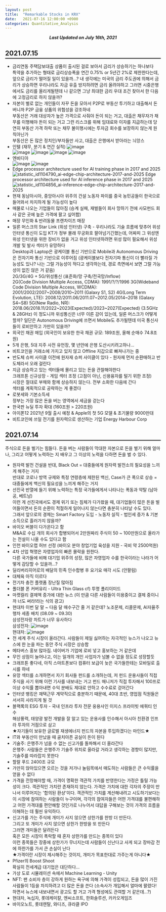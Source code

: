 ```yaml
---
layout: post
title:  "Remarkable Stocks in KRX"
date:   2021-07-16 12:00:00 +0900
categories: Quantitative_Analysis
---
```


<div style="text-align: center"><i><b>Last Updated on July 16th, 2021</b></i></div>


## 2021.07.15
<hr style="height: 2px; border:none; margin-top: -1em; margin-bottom:0.5em; padding: 0; background:black">

* 금리연동 주택담보대출 상품이 출시된 걸로 보아서 금리가 상승하기는 하나보다   
  특약을 추가하는 형태로 금리상승폭을 연간 0.75% or 5년간 2%로 제한한다는데, 앞으로 금리가 떨어질 일이 있을까...? 내 생각에는 미국의 금리 주도권에 의해서 금리가 상승하면 우리나라도 자금 유출 방지하려면 금리 올려야하고 그러면 시중은행에서도 금리를 올리게될텐데 나 같으면 그냥 최대한 금리 우대 조건 찾아서 한 다음에 고정금리로 하지 않을까?
* 자본이 별로 없는 개인들이 자꾸 돈을 모아서 P2P로 부동산 투기하고 대출해서 돈 버니까 P2P 금융 상품의 위험성을 강조하네   
  부동산은 거래 대상자가 높은 가격으로 사줘야 돈이 되는 거고, 대출은 채무자가 채무를 이행해야 돈이 되는 거고 그런 리스크를 위해 임대료와 이자를 지급하는데 당연히 부동산 가격 하락 또는 채무 불이행시에는 투자금 회수를 보장하지 않는게 원칙아닌가   
  부동산은 돈 많은 정치인/부자들만 사고, 대출은 은행에서 받아라는 늬앙스
* 인텔 (재무, 분기 & 연간 실적)
  ![image](https://user-images.githubusercontent.com/53069520/126023309-7e41a0ba-6167-476e-85f4-eaa456b8fdc6.png)   
  ![image](https://user-images.githubusercontent.com/53069520/126023362-ea7cba0a-8377-43d0-b4de-701a6e063e7c.png)
  ![image](https://user-images.githubusercontent.com/53069520/126023526-27eae33f-1e6a-40fe-8d69-1e5dd402f642.png)
  ![image](https://user-images.githubusercontent.com/53069520/126023472-64e812f7-3ad8-43f5-9515-b6b5ce5cfdba.png)
  ![image](https://user-images.githubusercontent.com/53069520/126023510-cb9db0bc-d924-4a82-ae50-04585f76b2b0.png)
* 엔비디아   
  ![image](https://user-images.githubusercontent.com/53069520/126023550-5ca7e5e0-fb03-417a-bbc8-580902eb9ac0.png)
  ![image](https://user-images.githubusercontent.com/53069520/126023640-4446c97d-314c-42a7-8339-3a7bc3873e8e.png)
* Edge processor architecture used for AI training phase in 2017 and 2025   
  ![statistic_id1104790_ai-edge-chip-architecture-2017-and-2025](https://user-images.githubusercontent.com/53069520/126023934-3f1a24ba-f83a-42a8-b227-f181681067b8.png)
  Edge processor architecture used for AI inference phase in 2017 and 2025   
  ![statistic_id1104856_ai-inference-edge-chip-architecture-2017-and-2025](https://user-images.githubusercontent.com/53069520/126024108-0aa4226b-c9b1-4523-8df5-24dcf4b3f722.png)   
* 현재 동남아시아, 중앙아시아 위주의 건설 노동자 파이를 중국 농민공들이 한국으로 들어와서 차지하게 될 가능성이 높다
* 매물로 나오는 기업들이 많아짐 (승계 실패, 재벌들이 회사 망하기 전에 사모펀드 회사 같은 곳에 높은 가격에 팔고 싶어함)
* 매장 무인화 & 반려동물 프랜차이즈 매장
* 일론 머스크의 Star Link (위성 인터넷) 구축 - 우리나라도 기술 흐름에 맞추어 위성 인터넷 통신이 도입
  KT가 정부 몰래 무궁화호 팔아넘기긴했는데, 어짜피 그 위성엔 위성 인터넷을 위한 장비가 없을 거고 위성 인터넷하려면 위성 많이 필요해서 위성 개발 및 발사 섹터가 유망하다   
  Desktop과 Laptop은 광케이블 통신 기반으로 Mobile과 Autonomous Driving은 전자기파 통신 기반으로 이루어짐 (광케이블보다 전자기파 통신이 더 빨라질 가능성도 있나? 나는 그럴 가능성이 적다고 생각하는데, 경로 측면에서 보면 그럴 가능성이 없진 않은 거 같음)   
  2G/3G/4G + 5G/위성통신 (표준화/망 구축/전국망/Inflow)   
  2G(Code Division Multiple Access, CDMA): 1991/?/?/1996
  3G(Wideband Code Division Multiple Access, WCDMA): 2001/2002/2007~2008/2010~2011 (Galaxy S1, S2)
  4G(Long Term Evolution, LTE): 2008.12/2011.06/2011.07~2012.05/2014~2018 (Galaxy S4~S8)
  5G(New Radio, NR): 2018.06/2018.11/2022~2023(Expected)/2023~2027(Expected) (3.5GHz & 28GHz)
  이 정도니까 위성통신은 너무 이른 감이 있는데, 일론 머스크가 어떻게 할까? 일단은 Autonomous Driving에 쓰면서 Mobile도 추가될텐데 미국 통신사들이 로비안하고 가만히 있을까?
* 외국인 채권 매입 (외국인이 보유한 한국 채권 규모: 189조원, 올해 순매수 74.8조원)
* 5개 은행, 5대 지주 사전 유언장, 몇 년안에 은행 도산시키려고하나...
* 비트코인을 거래소에 가지고 있지 않고 Offline 지갑으로 빠져나가는 중
* 반도체 슈퍼 사이클 이전에 원자재 슈퍼 사이클이 있다 - 원자재 먼저 순환매하고 반도체라서 오래 걸린다
* 지금 상승하고 있는 섹터들에 몰리고 있는 돈을 관찰해야한다   
  크래프톤 신규상장 - 게임 섹터 조정 (고점이 아닌, 신용융자를 털기 위한 조정)   
  시장은 절대로 부채와 함께 상승하지 않는다. 전부 소화한 다음에 간다   
  섹터를 계획적으로 공략하는 게 좋겠다
* 로봇세와 기본소득세   
  정부는 가장 많은 돈을 버는 영역에서 세금을 걷는다
* 한국판 뉴딜 투자 확대 (160조원 > 220조원)
* 아이폰12 2021년 9월 출시 예정 & Apple의 첫 5G 모델 & 초기물량 9000만대
* 비트코인에 쓰일 전기를 원자력으로 생산하는 기업 Energy Harbour Corp

## 2021.07.14
<hr style="height: 2px; border:none; margin-top: -1em; margin-bottom:0.5em; padding: 0; background:black">

주식으로 돈을 벌기는 힘들다.
돈을 버는 사람들이 막대한 자본으로 돈을 벌기 위해 얼마나, 그리고 어떻게 노력하는 지 배우고 그 이상의 노력을 다하면 돈을 벌 수 있다.

* 원자력 발전 건설을 반대, Black Out = 대중들에게 원자력 발전소의 필요성을 느끼게 해주는 거지   
  반대로 코로나 방역 규제와 특정 연령층에 제한된 백신, Case가 큰 폭으로 상승 = 대중들에게 백신의 필요성을 느끼게 해주는 거지
* 선진국 반열에 들기 위해 노력하는 특정 국가들에게서 나타나는 폭동과 약탈 (남아공, 베트남)   
  이런 게 선진국에서도 경제 위기 또는 침체가 다가왔을 때, 대기업들이 많은 돈을 벌어들이면서 돈의 순환이 적절하게 일어나지 않는다면 충분히 나타날 수도 있다.   
  그래서 앞으로의 경제는 Smart Factory 도입 - 노동자 실직 - 법인세 증가 & 기본 소득으로 흘러가지 않을까?
* 바이오 버블이 다가온다고 함   
  M&A로 수십 개의 회사가 합병되어서 2만원짜리 주식이 50 ~ 100만원으로 올라가는 전설이 나올 수도 있다고 함
* 인천 바이오랩 허브 선정 (바이오 분야 창업기업 육성을 지원 - 국비 약 2500억원)
* 4차 산업 혁명은 자영업자의 빠른 몰락을 원한다.   
  다른 국가들에 비해 대기업 위주의 성장, 많은 자영업자 수를 한국이라는 나라가 어떻게 감당할 수 있을까...?
* 딜리버리히어로의 배달의 민족 인수합병 후 요기요 매각 시도 (안팔림)
* 대체육 아직 이르다
* 전기차 충전 플랫폼 장난질 많아짐
* 폴더블 폰 커버유리 - Ultra Thin Glass cf) 투명 폴리이미드
* 마켓컬리 결제액 증가에 대한 뉴스 (이 만큼 다른 사람들이 이용중이고 결제 중이니까 너도 써라!라는 식의 광고)
* 현대차 이번 달 말 ~ 다음 달 매수구간 줄 거 같은데? 노조문제, 리콜문제, AI자율주행차 세종 배치 (08.09 ~ 09.30)     
  삼성전자랑 차트가 너무 유사하다   
  삼성전자: ![image](https://user-images.githubusercontent.com/53069520/125934870-7209e0db-c197-4fb0-9200-01c6885491a7.png)   
  현대차: ![image](https://user-images.githubusercontent.com/53069520/125934924-7790f557-e07b-4021-9fba-917e64fbf68f.png)
* 전 세계 주식 시장이 올라간다. 사람들이 제일 싫어하는 자극적인 뉴스가 나오고 뉴스에 한 눈을 파는 동안 주식 시장은 상승함
* 메타버스 홍보 많아짐. 네이버가 기업에 로비 넣고 홍보하는 거 같은데
* 무인 상점이 늘어나고, 이는 일개의 개인 사업자가 넘볼 수 없을 정도로 성장할듯
* 크래프톤 좋다네, 아직 스마트폰보다 컴퓨터 보급이 늦은 국가들한테는 모바일로 출시를 하네
* 유망 섹터를 소개하면서 자기 회사들 펀드를 소개하는데, 저 펀드 운용사들이 직접 주식을 사기 위해 이런 기사를 내보내는 거고 펀드 매니저가 직접 투자해서 100프로 이상 수익률 뽑아내면 수익 분배도 제대로 안하고 수수료로 걷어간다
* 인터넷 뱅킹은 재택근무 계약직으로 충분하기 때문에, 40대 초반, 영업점 직원들은 서서히 사라지게 될 것
* 블랙록의 ESG 투자 - 국내 인프라 투자 전문 웅용사인 이지스 프라이빗 에쿼티 인수   
  해상풍력, 태양광 발전 개발을 잘 알고 있는 운용사를 인수해서 아시아 친환경 인프라 투자의 거점으로 삼고  
  ★자기들이 보유한 글로벌 재생에너지 펀드의 자본을 투입하겠다는 마인드★   
* IT와 부동산이 만났을 때 골치아픈 공실이 돈이 된다
* 기술주: 은행주가 넘을 수 없는 신고가를 돌파해서 더 올라간다   
  은행주: 사람들은 은행주가 기술주 위치로 올라갈 거라고 생각하는 경향이 많지만, 기술주를 따라잡지 못한다
* 할랄 푸드 2400조 규모
* 가만히 앉아있으면 오르는 것을 저가나 눌림목에서 매도하는 사람들은 큰 수익률을 얻을 수 없다
* 가격을 전망해야할 때, 가격이 명확한 객관적 가치를 반영한다는 가정은 틀릴 가능성이 크다. 객관적인 가치란 존재하지 않는다. 가격은 가치에 대한 각자의 주장이 만나서 이루어지는 '합의된 환상'이다. 객관적인 가치를 계산해내려고 시도하기보다는 이 시장에 참여하는 사람들이 누구이며, 각각의 참여자들은 어떤 가격대를 불편해하고 어떤 가격대를 편안해할 것인가로 나누어서 대답을 구해보는 것이 가격의 흐름을 이해하는 데 훨씬 유익하다.
* 신고가를 가는 주식에 개미가 사지 않으면 상한가를 한방 더 만든다.   
  그리고 또 개미가 사지 않으면 상한가 한방을 또 만든다   
  그러면 개미들은 달려든다   
  혹은 모든 시장이 폭락할 때 혼자 상한가를 만드는 종목이 있다   
  이런 종목들은 장중에 상한가가 무너지는데 사람들이 신난다고 사게 되고 장마감 전에 하한가를 가서 큰 손실이 난다   
  ★가격이란 시장이 제시해주는 것이지, 개미가 목표한대로 가주는게 아니다★
* Pfizer의 Boost Shoot   
  확실히 전세계급 대기업은 대단하다...  
* 가상 도로 시뮬레이션 속에서 Machine Learning - Unity
* NFT: 팬 소비자 층이 강하게 원하는 욕구에 의해 가격이 성립되고, 돈을 많이 가진 사람들이 1등을 차지하려고 더 많은 돈을 쓴다 (소속사가 개입해서 얼마에 팔렸다! 하면서 뉴스에 내보내면서 광고도 할 거고 가격 형성에도 관여할 거 같은데...?)
* 현대차, 녹십자, 롯데케미칼, 엔씨소프트, 한화솔루션, 카카오게임즈
* 바이오노트, 롯데렌탈, 와디즈, 큐라클 IPO


  

